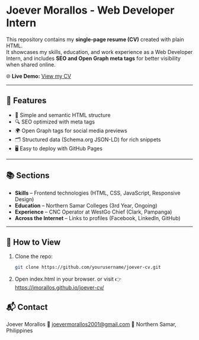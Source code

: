 # Joever Morallos - Web Developer Intern

This repository contains my **single-page resume (CV)** created with plain HTML.  
It showcases my skills, education, and work experience as a Web Developer Intern, and includes **SEO and Open Graph meta tags** for better visibility when shared online.  

🌐 **Live Demo:** [View my CV](https://jmorallos.github.io/joever-cv/)  

---

## 📄 Features
- 📌 Simple and semantic HTML structure  
- 🔍 SEO optimized with meta tags  
- 🌍 Open Graph tags for social media previews  
- 🗂️ Structured data (Schema.org JSON-LD) for rich snippets  
- 🖥️ Easy to deploy with GitHub Pages  

---

## 📚 Sections
- **Skills** – Frontend technologies (HTML, CSS, JavaScript, Responsive Design)  
- **Education** – Northern Samar Colleges (3rd Year, Ongoing)  
- **Experience** – CNC Operator at WestGo Chief (Clark, Pampanga)  
- **Across the Internet** – Links to profiles (Facebook, LinkedIn, GitHub)  

---

## 🚀 How to View
1. Clone the repo:
   ```bash
   git clone https://github.com/yourusername/joever-cv.git
2. Open index.html in your browser.
   or visit 👉 https://jmorallos.github.io/joever-cv/

## 📬 Contact
Joever Morallos
📧 joevermorallos2001@gmail.com
📍 Northern Samar, Philippines
